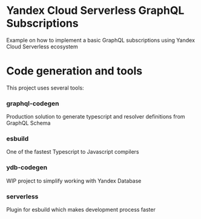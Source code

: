 # Yandex Cloud Serverless GraphQL Subscriptions
Example on how to implement a basic GraphQL subscriptions using Yandex Cloud Serverless ecosystem

# Code generation and tools
This project uses several tools:
### graphql-codegen
Production solution to generate typescript and resolver definitions from GraphQL Schema
### esbuild
One of the fastest Typescript to Javascript compilers
### ydb-codegen
WIP project to simplify working with Yandex Database
### serverless
Plugin for esbuild which makes development process faster
